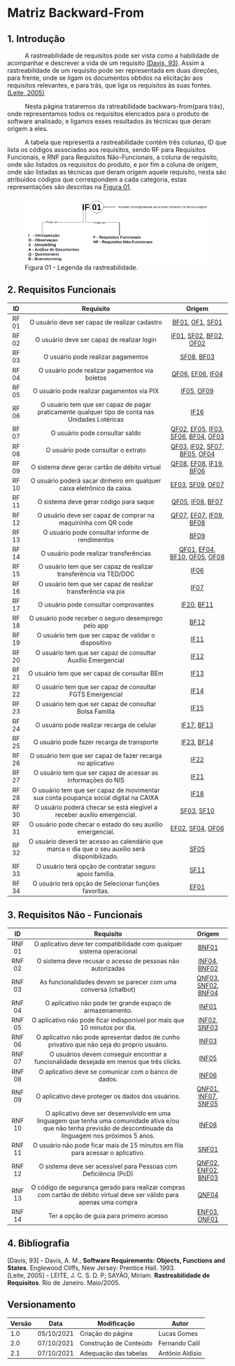 # Matriz Backward-From

## 1. Introdução

<p style="text-indent: 40px; align="justify"> A rastreabilidade de requisitos pode ser vista como a habilidade de acompanhar e descrever a vida de um requisito <a href="#Bibliografia">(Davis, 93)</a>. Assim a rastreabilidade de um requisito pode ser representada em duas direções, para frente, onde se ligam os documentos obtidos na elicitação aos requisitos relevantes, e para trás, que liga os requisitos às suas fontes.<a href="#Bibliografia">(Leite, 2005)</a>
</p>
<p style="text-indent: 40px; align="justify"> Nesta página trataremos da ratreabilidade backwars-from(para trás), onde representamos todos os requisitos elencados para o produto de software analisado, e ligamos esses resultados às técnicas que deram origem a eles. </p>

<p style="text-indent: 40px; align="justify"> A tabela que representa a rastreabilidade contém três colunas, ID que lista os códigos associados aos requisitos, sendo RF para Requisitos Funcionais, e RNF para Requisitos Não-Funcionais, a coluna de requisito, onde são listados os requisitos do produto, e por fim a coluna de origem, onde são listadas as técnicas que deram origem aquele requisito, nesta são atribuídos códigos que correspondem a cada categoria, estas representações são descritas na <a href="#Legenda">Figura 01</a>.</p>

<a id="Legenda"></a>
<Figure>
    <img class="legenda" src="../../assets/Images/legenda.png" alt="Legenda dos Requisitos">
    <figcaption>Figura 01 - Legenda da rastreabilidade. </figcaption>
</Figure>


## 2. Requisitos Funcionais
<center>

| ID | Requisito | Origem | 
|:--:|:--:|:--:|
| RF 01 | O usuário deve ser capaz de realizar cadastro | <a href="../../Elicitacao/Tecnicas/brainstorm#BrainstormingFuncional">BF01</a>, <a href="../../Elicitacao/Tecnicas/observacao#ObservaçãoFuncional">OF1</a>, <a href="../../Elicitacao/Tecnicas/storytelling#StorytellingFuncional">SF01</a> | 
| RF 02 | O usuário deve ser capaz de realizar login | <a href="../../Elicitacao/Tecnicas/inpeccao#IntrospecçãoFuncional">IF01</a>, <a href="../../Elicitacao/Tecnicas/storytelling#StorytellingFuncional">SF02</a>, <a href="../../Elicitacao/Tecnicas/brainstorm#BrainstormingFuncional">BF02</a>, <a href="../../Elicitacao/Tecnicas/observacao#ObservaçãoFuncional">OF02</a> | 
| RF 03 | O usuário pode realizar pagamentos | <a href="../../Elicitacao/Tecnicas/storytelling#StorytellingFuncional">SF08</a>, <a href="../../Elicitacao/Tecnicas/brainstorm#BrainstormingFuncional">BF03</a> |
| RF 04 | O usuário pode realizar pagamentos via boletos | <a href="../../Elicitacao/Tecnicas/questionario#QuestionarioFuncional">QF06</a>, <a href="../../Elicitacao/Tecnicas/entrevista#EntrevistaFuncional">EF06</a>, <a href="../../Elicitacao/Tecnicas/inpeccao#IntrospecçãoFuncional">IF04</a> |
| RF 05 | O usuário pode realizar pagamentos via PIX | <a href="../../Elicitacao/Tecnicas/inpeccao#IntrospecçãoFuncional">IF05</a>, <a href="../../Elicitacao/Tecnicas/observacao#ObservaçãoFuncional">OF09</a> | 
| RF 06 | O usuário tem que ser capaz de pagar praticamente qualquer tipo de conta nas Unidades Lotéricas| <a href="../../Elicitacao/Tecnicas/inpeccao#IntrospecçãoFuncional">IF16</a> |
| RF 07 | O usuário pode consultar saldo | <a href="../../Elicitacao/Tecnicas/questionario#QuestionarioFuncional">QF02</a>, <a href="../../Elicitacao/Tecnicas/entrevista#EntrevistaFuncional">EF05</a>, <a href="../../Elicitacao/Tecnicas/inpeccao#IntrospecçãoFuncional">IF03</a>, <a href="../../Elicitacao/Tecnicas/storytelling#StorytellingFuncional">SF06</a>, <a href="../../Elicitacao/Tecnicas/brainstorm#BrainstormingFuncional">BF04</a>, <a href="../../Elicitacao/Tecnicas/observacao#ObservaçãoFuncional">OF03</a>  | 
| RF 08 | O usuário pode consultar o extrato | <a href="../../Elicitacao/Tecnicas/questionario#QuestionarioFuncional">QF03</a>, <a href="../../Elicitacao/Tecnicas/inpeccao#IntrospecçãoFuncional">IF02</a>, <a href="../../Elicitacao/Tecnicas/storytelling#StorytellingFuncional">SF07</a>, <a href="../../Elicitacao/Tecnicas/brainstorm#BrainstormingFuncional">BF05</a>, <a href="../../Elicitacao/Tecnicas/observacao#ObservaçãoFuncional">OF04</a>  | 
| RF 09 | O sistema deve gerar cartão de débito virtual | <a href="../../Elicitacao/Tecnicas/questionario#QuestionarioFuncional">QF08</a>, <a href="../../Elicitacao/Tecnicas/entrevista#EntrevistaFuncional">EF08</a>, <a href="../../Elicitacao/Tecnicas/inpeccao#IntrospecçãoFuncional">IF19</a>, <a href="../../Elicitacao/Tecnicas/brainstorm#BrainstormingFuncional">BF06</a> | 
| RF 10 | O usuário poderá sacar dinheiro em qualquer caixa eletrônico da caixa.| <a href="../../Elicitacao/Tecnicas/entrevista#EntrevistaFuncional">EF03</a>, <a href="../../Elicitacao/Tecnicas/storytelling#StorytellingFuncional">SF09</a>, <a href="../../Elicitacao/Tecnicas/observacao#ObservaçãoFuncional">OF07</a>  |  
| RF 11 | O sistema deve gerar código para saque | <a href="../../Elicitacao/Tecnicas/questionario#QuestionarioFuncional">QF05</a>, <a href="../../Elicitacao/Tecnicas/inpeccao#IntrospecçãoFuncional">IF08</a>, <a href="../../Elicitacao/Tecnicas/brainstorm#BrainstormingFuncional">BF07</a> | 
| RF 12 | O usuário deve ser capaz de comprar na maquininha com QR code | <a href="../../Elicitacao/Tecnicas/questionario#QuestionarioFuncional">QF07</a>, <a href="../../Elicitacao/Tecnicas/entrevista#EntrevistaFuncional">EF07</a>, <a href="../../Elicitacao/Tecnicas/inpeccao#IntrospecçãoFuncional">IF09</a>, <a href="../../Elicitacao/Tecnicas/brainstorm#BrainstormingFuncional">BF08</a> | 
| RF 13 | O usuário pode consultar informe de rendimentos | <a href="../../Elicitacao/Tecnicas/brainstorm#BrainstormingFuncional">BF09</a> | 
| RF 14 | O usuário pode realizar transferências | <a href="../../Elicitacao/Tecnicas/questionario#QuestionarioFuncional">QF01</a>, <a href="../../Elicitacao/Tecnicas/entrevista#EntrevistaFuncional">EF04</a>, <a href="../../Elicitacao/Tecnicas/brainstorm#BrainstormingFuncional">BF10</a>, <a href="../../Elicitacao/Tecnicas/observacao#ObservaçãoFuncional">OF05</a>, <a href="../../Elicitacao/Tecnicas/observacao#ObservaçãoFuncional">OF08</a>   | 
| RF 15 | O usuário tem que ser capaz de realizar transferência via TED/DOC  | <a href="../../Elicitacao/Tecnicas/inpeccao#IntrospecçãoFuncional">IF06</a> | 
| RF 16 | O usuário tem que ser capaz de realizar transferência via pix  | <a href="../../Elicitacao/Tecnicas/inpeccao#IntrospecçãoFuncional">IF07</a> | 
| RF 17 | O usuário pode consultar comprovantes | <a href="../../Elicitacao/Tecnicas/inpeccao#IntrospecçãoFuncional">IF20</a>, <a href="../../Elicitacao/Tecnicas/brainstorm#BrainstormingFuncional">BF11</a> | 
| RF 18 | O usuário pode receber o seguro desemprego pelo app | <a href="../../Elicitacao/Tecnicas/brainstorm#BrainstormingFuncional">BF12</a> |
| RF 19 | O usuário tem que ser capaz de validar o dispositivo | <a href="../../Elicitacao/Tecnicas/inpeccao#IntrospecçãoFuncional">IF11</a> | 
| RF 20 | O usuário tem que ser capaz de consultar Auxílio Emergencial| <a href="../../Elicitacao/Tecnicas/inpeccao#IntrospecçãoFuncional">IF12</a> | 
| RF 21 | O usuário tem que ser capaz de consultar BEm | <a href="../../Elicitacao/Tecnicas/inpeccao#IntrospecçãoFuncional">IF13</a> | 
| RF 22 | O usuário tem que ser capaz de consultar FGTS Emergencial | <a href="../../Elicitacao/Tecnicas/inpeccao#IntrospecçãoFuncional">IF14</a> | 
| RF 23 | O usuário tem que ser capaz de consultar Bolsa Família| <a href="../../Elicitacao/Tecnicas/inpeccao#IntrospecçãoFuncional">IF15</a> | 
| RF 24 | O usuário pode realizar recarga de celular | <a href="../../Elicitacao/Tecnicas/inpeccao#IntrospecçãoFuncional">IF17</a>, <a href="../../Elicitacao/Tecnicas/brainstorm#BrainstormingFuncional">BF13</a> |  
| RF 25 | O usuário pode fazer recarga de transporte | <a href="../../Elicitacao/Tecnicas/inpeccao#IntrospecçãoFuncional">IF23</a>, <a href="../../Elicitacao/Tecnicas/brainstorm#BrainstormingFuncional">BF14</a> | 
| RF 26 | O usuário tem que ser capaz de fazer recarga no aplicativo | <a href="../../Elicitacao/Tecnicas/inpeccao#IntrospecçãoFuncional">IF22</a> | 
| RF 27 | O usuário tem que ser capaz de acessar as informaçōes do NIS | <a href="../../Elicitacao/Tecnicas/inpeccao#IntrospecçãoFuncional">IF21</a> | 
| RF 28 | O usuário tem que ser capaz de movimentar sua conta poupança social digital na CAIXA | <a href="../../Elicitacao/Tecnicas/inpeccao#IntrospecçãoFuncional">IF18</a> | 
| RF 30 | O usuário poderá checar se está elegível a receber auxílio emergencial. | <a href="../../Elicitacao/Tecnicas/storytelling#StorytellingFuncional">SF03</a>, <a href="../../Elicitacao/Tecnicas/storytelling#StorytellingFuncional">SF10</a> | 
| RF 31 | O usuário pode checar o estado do seu auxílio emergencial. | <a href="../../Elicitacao/Tecnicas/entrevista#EntrevistaFuncional">EF02</a>, <a href="../../Elicitacao/Tecnicas/storytelling#StorytellingFuncional">SF04</a>, <a href="../../Elicitacao/Tecnicas/observacao#ObservaçãoFuncional">OF06</a>  | 
| RF 32 | O usuário deverá ter acesso ao calendário que marca o dia que o seu auxílio será disponibilizado. | <a href="../../Elicitacao/Tecnicas/storytelling#StorytellingFuncional">SF05</a> | 
| RF 33 | O usuário terá opção de contratar seguro apoio família. | <a href="../../Elicitacao/Tecnicas/storytelling#StorytellingFuncional">SF11</a> | 
| RF 34 | O usuário terá opção de Selecionar funções favoritas. | <a href="../../Elicitacao/Tecnicas/entrevista#EntrevistaFuncional">EF01</a> | 

</center>


## 3. Requisitos Não - Funcionais

<center>

| ID | Requisito | Origem |
|:--:|:--:|:--:|
| RNF 01 | O aplicativo deve ter compatibilidade com qualquer sistema operacional | <a href="../../Elicitacao/Tecnicas/brainstorm#BrainstormingNFuncional">BNF01</a> | 
| RNF 02 | O sistema deve recusar o acesso de pessoas não autorizadas | <a href="../../Elicitacao/Tecnicas/inpeccao#IntrospecçãoNFuncional">INF04</a>, <a href="../../Elicitacao/Tecnicas/brainstorm#BrainstormingNFuncional">BNF02</a>  | 
| RNF 03 | As funcionalidades devem se parecer com uma conversa (chatbot) | <a href="../../Elicitacao/Tecnicas/questionario#QuestionarioNFuncional">QNF03</a>, <a href="../../Elicitacao/Tecnicas/storytelling#StorytellingNFuncional">SNF02</a>, <a href="../../Elicitacao/Tecnicas/brainstorm#BrainstormingNFuncional">BNF04</a>  | 
| RNF 04 | O aplicativo não pode ter grande espaço de armazenamento. | <a href="../../Elicitacao/Tecnicas/inpeccao#IntrospecçãoNFuncional">INF01</a> |
| RNF 05 | O aplicativo não pode ficar indisponível por mais que 10 minutos por dia. | <a href="../../Elicitacao/Tecnicas/inpeccao#IntrospecçãoNFuncional">INF02</a>, <a href="../../Elicitacao/Tecnicas/storytelling#StorytellingNFuncional">SNF03</a>   | 
| RNF 06 | O aplicativo não pode apresentar dados de cunho privativo que não seja do próprio usuário. | <a href="../../Elicitacao/Tecnicas/inpeccao#IntrospecçãoNFuncional">INF03</a>  | 
| RNF 07 | O usuários devem conseguir encontrar a funcionalidade desejada em menos que três clicks. | <a href="../../Elicitacao/Tecnicas/inpeccao#IntrospecçãoNFuncional">INF05</a>  |
| RNF 08 | O aplicativo deve se comunicar com o banco de dados.| <a href="../../Elicitacao/Tecnicas/inpeccao#IntrospecçãoNFuncional">INF06</a>  | 
| RNF 09 | O aplicativo deve proteger os dados dos usuários.| <a href="../../Elicitacao/Tecnicas/questionario#QuestionarioNFuncional">QNF01</a>, <a href="../../Elicitacao/Tecnicas/inpeccao#IntrospecçãoNFuncional">INF07</a>, <a href="../../Elicitacao/Tecnicas/storytelling#StorytellingNFuncional">SNF05</a>  | 
| RNF 10 | O aplicativo deve ser desenvolvido em uma linguagem que tenha uma comunidade ativa e/ou que não tenha previsão de descontinuade da linguagem nos próximos 5 anos.| <a href="../../Elicitacao/Tecnicas/inpeccao#IntrospecçãoNFuncional">INF08</a>  | 
| RNF 11 | O usuário não pode ficar mais de 15 minutos em fila para acessar o aplicativo. | <a href="../../Elicitacao/Tecnicas/storytelling#StorytellingNFuncional">SNF01</a> |
| RNF 12 | O sistema deve ser acessível para Pessoas com Deficiência (PcD) | <a href="../../Elicitacao/Tecnicas/questionario#QuestionarioNFuncional">QNF02</a>, <a href="../../Elicitacao/Tecnicas/entrevista#EntrevistaNFuncional">ENF02</a>, <a href="../../Elicitacao/Tecnicas/brainstorm#BrainstormingNFuncional">BNF03</a> | 
| RNF 13 | 	O código de segurança gerado para realizar compras com cartão de débito virtual deve ser válido para apenas uma compra | <a href="../../Elicitacao/Tecnicas/questionario#QuestionarioNFuncional">QNF04</a> | 
| RNF 14 | 	Ter a opção de guia para primeiro acesso | <a href="../../Elicitacao/Tecnicas/entrevista#EntrevistaNFuncional">ENF03</a>, <a href="../../Elicitacao/Tecnicas/observacao#ObservaçãoNFuncional">ONF01</a>| 

</center>


## 4. Bibliografia <a id="Bibliografia"></a>

[Davis, 93] - Davis, A. M., **Software Requirements: Objects, Functions and States**. Englewood Cliffs, New Jersey: Prentice Hall. 1993.  
[Leite, 2005] - LEITE, J. C. S. D. P; SAYÃO, Miriam. **Rastreabilidade de Requisitos**. Rio de Janeiro. Maio/2005.

## Versionamento
<center>

| Versão | Data | Modificação | Autor |
|--|--|--|--|
| 1.0 | 05/10/2021 | Criação do página | Lucas Gomes |
| 2.0 | 07/10/2021 | Construção de Conteúdo | Fernando Calil |
| 2.1 | 07/10/2021 | Adequação das tabelas | Antônio Aldisio |


</center>